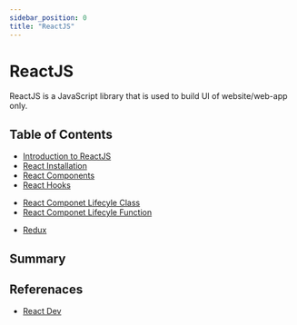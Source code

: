 ```yaml
---
sidebar_position: 0
title: "ReactJS"
---
```


# ReactJS

ReactJS is a JavaScript library that is used to build UI of website/web-app only.

## Table of Contents

- [Introduction to ReactJS](./introduction-to-reactjs)
- [React Installation](./reactjs-installation)
- [React Components](./reactjs-components)
- [React Hooks](./react-hooks)
<!-- - [React Statement Management](./react-state-management) -->
- [React Componet Lifecyle Class](./reactjs-component-lifecycle-class)
- [React Componet Lifecyle Function](./reactjs-component-lifecycle-functional)
<!-- - [React Context-Switch API](./react-state-management) -->
- [Redux](./introduction-to-reactjs)


## Summary



## Referenaces

* [React Dev](https://react.dev)